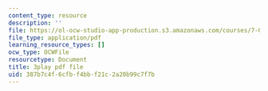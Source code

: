 ```yaml
---
content_type: resource
description: ''
file: https://ol-ocw-studio-app-production.s3.amazonaws.com/courses/7-016-introductory-biology-fall-2018/387b7c4f6cfbf4bbf21c2a20b99c7f7b_SqGmQ6CFYHw.pdf
file_type: application/pdf
learning_resource_types: []
ocw_type: OCWFile
resourcetype: Document
title: 3play pdf file
uid: 387b7c4f-6cfb-f4bb-f21c-2a20b99c7f7b
---
```

